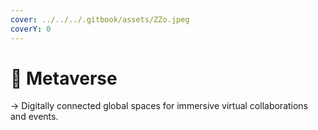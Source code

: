 ```yaml
---
cover: ../../../.gitbook/assets/ZZo.jpeg
coverY: 0
---
```


# 📍 Metaverse

→ Digitally connected global spaces for immersive virtual collaborations and events.
